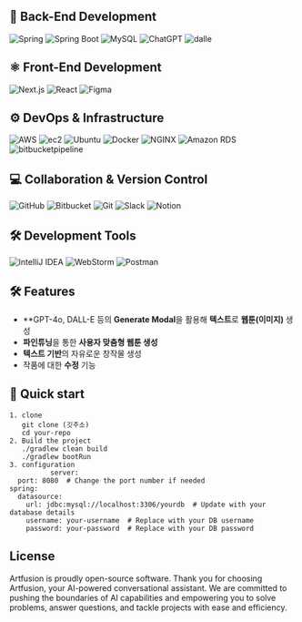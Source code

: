 ## 🌿 Back-End Development
![Spring](https://img.shields.io/badge/Spring-6DB33F?style=for-the-badge&logo=spring&logoColor=white)
![Spring Boot](https://img.shields.io/badge/Spring_Boot-F2F4F9?style=for-the-badge&logo=spring-boot)
![MySQL](https://img.shields.io/badge/mysql-4479A1.svg?style=for-the-badge&logo=mysql&logoColor=white)
![ChatGPT](https://img.shields.io/badge/chatGPT-74aa9c?style=for-the-badge&logo=openai&logoColor=white)
![dalle](https://img.shields.io/badge/dalle-74aa9c?style=for-the-badge&logo=openai&logoColor=white)
## ⚛️ Front-End Development
![Next.js](https://img.shields.io/badge/Next-black?style=for-the-badge&logo=next.js&logoColor=white)
![React](https://img.shields.io/badge/react-%2320232a.svg?style=for-the-badge&logo=react&logoColor=%2361DAFB)
![Figma](https://img.shields.io/badge/Figma-F24E1E?style=for-the-badge&logo=figma&logoColor=white)
## ⚙️ DevOps & Infrastructure
![AWS](https://img.shields.io/badge/AWS-%23FF9900.svg?style=for-the-badge&logo=amazon-aws&logoColor=white)
![ec2](https://img.shields.io/badge/ec2-232F3E?style=for-the-badge&logo=amazon-ec2&logoColor=white)
![Ubuntu](https://img.shields.io/badge/Ubuntu-E95420?style=for-the-badge&logo=ubuntu&logoColor=white)
![Docker](https://img.shields.io/badge/docker-%230db7ed.svg?style=for-the-badge&logo=docker&logoColor=white)
![NGINX](https://img.shields.io/badge/nginx-%23009639.svg?style=for-the-badge&logo=nginx&logoColor=white)
![Amazon RDS](https://img.shields.io/badge/Amazon%20RDS-527FFF?style=for-the-badge&logo=amazon-rds&logoColor=white)
![bitbucketpipeline](https://img.shields.io/badge/bitbucketpipeline-0052CC?style=for-the-badge&logo=bitbucket&logoColor=white)
## 💻 Collaboration & Version Control
![GitHub](https://img.shields.io/badge/github-%23121011.svg?style=for-the-badge&logo=github&logoColor=white)
![Bitbucket](https://img.shields.io/badge/bitbucket-%230047B3.svg?style=for-the-badge&logo=bitbucket&logoColor=white)
![Git](https://img.shields.io/badge/git-%23F05033.svg?style=for-the-badge&logo=git&logoColor=white)
![Slack](https://img.shields.io/badge/Slack-4A154B?style=for-the-badge&logo=slack&logoColor=white)
![Notion](https://img.shields.io/badge/Notion-000000?style=for-the-badge&logo=notion&logoColor=white)
## 🛠️ Development Tools
![IntelliJ IDEA](https://img.shields.io/badge/IntelliJIDEA-000000.svg?style=for-the-badge&logo=intellij-idea&logoColor=white)
![WebStorm](https://img.shields.io/badge/WebStorm-000000.svg?style=for-the-badge&logo=webstorm&logoColor=white)
![Postman](https://img.shields.io/badge/Postman-FF6C37?style=for-the-badge&logo=postman&logoColor=white)
## 🛠️ Features
- **GPT-4o, DALL-E 등의 **Generate Modal**을 활용해 **텍스트**로 **웹툰(이미지)** 생성
- **파인튜닝**을 통한 **사용자 맞춤형 웹툰 생성**
- **텍스트 기반**의 자유로운 창작물 생성
- 작품에 대한 **수정** 기능
## 🚀 Quick start
```
1. clone
   git clone (깃주소)
   cd your-repo
2. Build the project
   ./gradlew clean build
   ./gradlew bootRun
3. configuration
          server:
  port: 8080  # Change the port number if needed
spring:
  datasource:
    url: jdbc:mysql://localhost:3306/yourdb  # Update with your database details
    username: your-username  # Replace with your DB username
    password: your-password  # Replace with your DB password
```
## License
Artfusion is proudly open-source software.
Thank you for choosing Artfusion, your AI-powered conversational assistant. We are committed to pushing the boundaries of AI capabilities and empowering you to solve problems, answer questions, and tackle projects with ease and efficiency.
